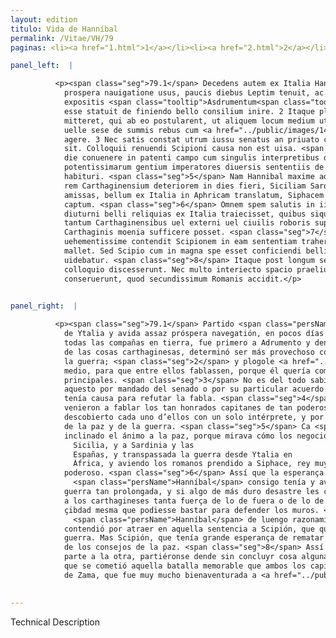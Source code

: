 ```yaml
---
layout: edition
titulo: Vida de Hanníbal
permalink: /Vitae/VH/79
paginas: <li><a href="1.html">1</a></li><li><a href="2.html">2</a></li><li><a href="3.html">3</a></li><li><a href="4.html">4</a></li><li><a href="5.html">5</a></li><li><a href="6.html">6</a></li><li><a href="7.html">7</a></li><li><a href="8.html">8</a></li><li><a href="9.html">9</a></li><li><a href="10.html">10</a></li><li><a href="11.html">11</a></li><li><a href="12.html">12</a></li><li><a href="13.html">13</a></li><li><a href="14.html">14</a></li><li><a href="15.html">15</a></li><li><a href="16.html">16</a></li><li><a href="17.html">17</a></li><li><a href="18.html">18</a></li><li><a href="19.html">19</a></li><li><a href="20.html">20</a></li><li><a href="21.html">21</a></li><li><a href="22.html">22</a></li><li><a href="23.html">23</a></li><li><a href="24.html">24</a></li><li><a href="25.html">25</a></li><li><a href="26.html">26</a></li><li><a href="27.html">27</a></li><li><a href="28.html">28</a></li><li><a href="29.html">29</a></li><li><a href="30.html">30</a></li><li><a href="31.html">31</a></li><li><a href="32.html">32</a></li><li><a href="33.html">33</a></li><li><a href="34.html">34</a></li><li><a href="35.html">35</a></li><li><a href="36.html">36</a></li><li><a href="37.html">37</a></li><li><a href="38.html">38</a></li><li><a href="39.html">39</a></li><li><a href="40.html">40</a></li><li><a href="41.html">41</a></li><li><a href="42.html">42</a></li><li><a href="43.html">43</a></li><li><a href="44.html">44</a></li><li><a href="45.html">45</a></li><li><a href="46.html">46</a></li><li><a href="47.html">47</a></li><li><a href="48.html">48</a></li><li><a href="49.html">49</a></li><li><a href="50.html">50</a></li><li><a href="51.html">51</a></li><li><a href="52.html">52</a></li><li><a href="53.html">53</a></li><li><a href="54.html">54</a></li><li><a href="55.html">55</a></li><li><a href="56.html">56</a></li><li><a href="57.html">57</a></li><li><a href="58.html">58</a></li><li><a href="59.html">59</a></li><li><a href="60.html">60</a></li><li><a href="61.html">61</a></li><li><a href="62.html">62</a></li><li><a href="63.html">63</a></li><li><a href="64.html">64</a></li><li><a href="65.html">65</a></li><li><a href="66.html">66</a></li><li><a href="67.html">67</a></li><li><a href="68.html">68</a></li><li><a href="69.html">69</a></li><li><a href="70.html">70</a></li><li><a href="71.html">71</a></li><li><a href="72.html">72</a></li><li><a href="73.html">73</a></li><li><a href="74.html">74</a></li><li><a href="75.html">75</a></li><li><a href="76.html">76</a></li><li><a href="77.html">77</a></li><li><a href="78.html">78</a></li><li><a href="79.html">79</a></li><li><a href="80.html">80</a></li><li><a href="81.html">81</a></li><li><a href="82.html">82</a></li><li><a href="83.html">83</a></li><li><a href="84.html">84</a></li><li><a href="85.html">85</a></li><li><a href="86.html">86</a></li><li><a href="87.html">87</a></li><li><a href="88.html">88</a></li><li><a href="89.html">89</a></li><li><a href="90.html">90</a></li><li><a href="91.html">91</a></li><li><a href="92.html">92</a></li><li><a href="93.html">93</a></li><li><a href="94.html">94</a></li><li><a href="95.html">95</a></li><li><a href="96.html">96</a></li>

panel_left:  |

          <p><span class="seg">79.1</span> Decedens autem ex Italia Hannibal satis
            prospera nauigatione usus, paucis diebus Leptim tenuit, ac omnibus copiis in terram
            expositis <span class="tooltip">Asdrumentum<span class="tooltiptext">Adrumentum <span class="siglas">E F M N R U W r</span> Achumentum <span class="siglas">P</span> ad rumentum <span class="siglas">S s</span> </span></span> primo atque inde <span class="tooltip">Zamam<span class="tooltiptext">Çamam <span class="siglas">U r</span> Camam <span class="siglas">s</span> </span></span> profectus, cum cognouisset quo statu res Carthaginensium essent, commodissimum
            esse statuit de finiendo bello consilium inire. 2 Itaque placuit ei, ut ad Scipionem
            mitteret, qui ab eo postularent, ut aliquem locum medium utriusque colloquio diligeret,
            uelle sese de summis rebus cum <a href="../public/images/1478/119r.jpg" target="new"><img class="facs" src="https://alfonsodepalencia.github.io/Vitae/public/images/facs_icon.jpg"/></a>[119r] eo
            agere. 3 Nec satis constat utrum iussu senatus an priuato consilio id factum a Poeno
            sit. Colloquii renuendi Scipioni causa non est uisa. <span class="seg">4</span> Quamobrem constituto
            die conuenere in patenti campo cum singulis interpretibus duo celeberrimi duces et
            potentissimarum gentium imperatores diuersis sententiis de pace et bello sermonem
            habituri. <span class="seg">5</span> Nam Hannibal maxime ad pacem inclinauerat animum, quod cernebat
            rem Carthaginensium deteriorem in dies fieri, Siciliam Sardiniam Hispanias iam esse
            amissas, bellum ex Italia in Aphricam translatum, Siphacem potentissimum regem a Romanis
            captum. <span class="seg">6</span> Omnem spem salutis in iis copiis esse repositam, quas ipse uelut
            diuturni belli reliquias ex Italia traiecisset, quibus siquid durius contingeret, uix
            tantum Carthaginensibus uel externi uel ciuilis roboris superesse, ut ad tuenda
            Carthaginis moenia sufficere posset. <span class="seg">7</span> Itgitur longa oratione usus
            uehementissime contendit Scipionem in eam sententiam trahere, ut pacem quam bellum
            mallet. Sed Scipio cum in magna spe esset conficiendi belli, a pacis consiliis abhorrere
            uidebatur. <span class="seg">8</span> Itaque post longum sermonem ultro citroque habitum re infecta ex
            colloquio discesserunt. Nec multo interiecto spacio praelium illud memorabile apud Zamam
            conseruerunt, quod secundissimum Romanis accidit.</p>
        

panel_right:  |

          <p><span class="seg">79.1</span> Partido <span class="persName">Hanníbal</span>
            de Ytalia y avida assaz próspera navegatión, en pocos días arribó a Lepti, y, puestas
            todas las compañas en tierra, fue primero a Adrumento y dende a Zama. Y sabido el estado
            de las cosas carthaginesas, determinó ser más provechoso començar acuerdo de dar fin a
            la guerra; <span class="seg">2</span> y plogole <a href="../public/images/1491/178v.png" target="new"><img class="facs" src="https://alfonsodepalencia.github.io/Vitae/public/images/facs_icon.jpg"/></a>[178v,b] embiar mensajería a Scipión a le requerir que eligiesse algún logar en
            medio, para que entre ellos fablassen, porque él quería comunicar con él cosas muy
            principales. <span class="seg">3</span> No es del todo sabido si <span class="persName">Hanníbal</span> fizo
            aquesto por mandado del senado o por su particular acuerdo. Pareció a Scipión que no
            tenía causa para refutar la fabla. <span class="seg">4</span> Por ende, el día que entre sí acordaron,
            venieron a fablar los tan honrados capitanes de tan poderosas gentes en campo
            descobierto cada uno d’ellos con un solo intérprete, y por diversos pareçeres razonaron
            de la paz y de la guerra. <span class="seg">5</span> Ca <span class="persName">Hanníbal</span> mayormente avía
            inclinado el ánimo a la paz, porque mirava cómo los negocios de los carthagineses de cada día empeoravan, aviendo perdido a
              Sicilia, y a Sardinia y las
              Españas, y transpassada la guerra desde Ytalia en
              África, y aviendo los romanos prendido a Siphace, rey muy
            poderoso. <span class="seg">6</span> Assí que la esperança de la salud de los carthagineses toda estava puesta en aquellas compañas que
              <span class="persName">Hanníbal</span> consigo tenía y avía traydo de Ytalia como reliquias de
            guerra tan prolongada, y si algo de más duro desastre les conteciesse, apenas remaneçía
            a los carthagineses tanta fuerça de lo de fuera o de lo de la
            çibdad mesma que podiesse bastar para defender los muros. <span class="seg">7</span> Por ende, usando
              <span class="persName">Hanníbal</span> de luengo razonamiento, mucho y con grand vehemencia
            contendió por atraer en aquella sentencia a Scipión, que quesiesse más la paz que la
            guerra. Mas Scipión, que tenía grande esperança de rematar la guerra, mostró desviarse
            de los consejos de la paz. <span class="seg">8</span> Assí que, después de luenga fabla de la una
            parte a la otra, partiéronse dende sin concluyr cosa alguna. Y no passó grand espaçio
            que se cometió aquella batalla memorable que ambos los capitanes entre sí ovieron çerca
            de Zama, que fue muy mucho bienaventurada a <a href="../public/images/1491/179r.png" target="new"><img class="facs" src="https://alfonsodepalencia.github.io/Vitae/public/images/facs_icon.jpg"/></a>[179r,a] los romanos.</p>
        

---
```


Technical Description 